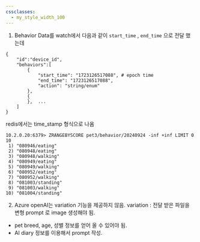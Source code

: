 ```yaml
---
cssclasses:
  - my_style_width_100
---
```


1. Behavior Data를 watch에서 다음과 같이 `start_time` , `end_time` 으로 전달 했는데
```
{
    "id":"device_id",
    "behaviors":[
        {
            "start_time": "1723126517088", # epoch time
			"end_time": "1723126517088",
            "action": "string/enum"
        },
        {
        },  ...
    ]
}
```

redis에서는 time_stamp 형식으로 나옴
```
10.2.0.20:6379> ZRANGEBYSCORE pet3/behavior/20240924 -inf +inf LIMIT 0 10
 1) "080946/eating"
 2) "080948/eating"
 3) "080948/walking"
 4) "080949/eating"
 5) "080949/walking"
 6) "080952/eating"
 7) "080952/walking"
 8) "081003/standing"
 9) "081003/walking"
10) "081004/standing"
```

2. Azure openAI는 variation 기능을 제공하지 않음.
variation : 전달 받은 파일을 변형
prompt 로 image 생성해야 됨. 
- pet breed, age, 성별 정보를 얻어 올 수 있어야 됨.
- AI diary 정보를 이용해서 prompt 작성. 